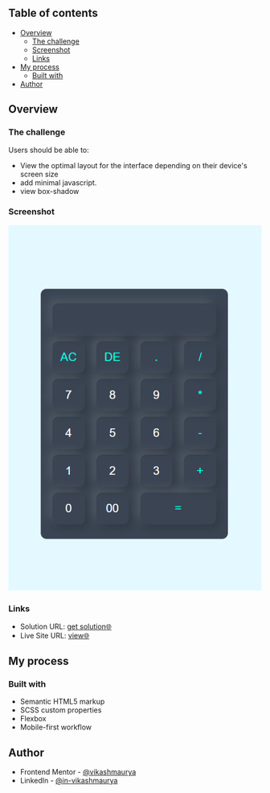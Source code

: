 ## Table of contents

- [Overview](#overview)
  - [The challenge](#the-challenge)
  - [Screenshot](#screenshot)
  - [Links](#links)
- [My process](#my-process)
  - [Built with](#built-with)
- [Author](#author)

## Overview

### The challenge

Users should be able to:

- View the optimal layout for the interface depending on their device's screen size
- add minimal javascript.
- view box-shadow

### Screenshot

![](./assets/image/screenshot.png)

### Links

- Solution URL: [get solution🌐](https://github.com/VikashMaurya10/calculator)
- Live Site URL: [view🌐](https://vikashmaurya10.github.io/calculator/)

## My process

### Built with

- Semantic HTML5 markup
- SCSS custom properties
- Flexbox
- Mobile-first workflow

## Author

- Frontend Mentor - [@vikashmaurya](https://www.frontendmentor.io/profile/VikashMaurya10)
- LinkedIn - [@in-vikashmaurya](https://www.linkedin.com/in/in-vikashmaurya)
